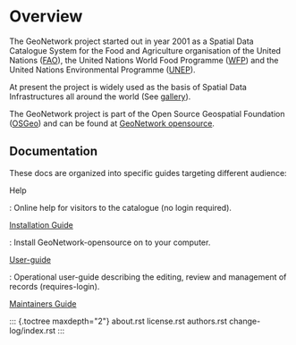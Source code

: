 # Overview

The GeoNetwork project started out in year 2001 as a Spatial Data Catalogue System for the Food and Agriculture organisation of the United Nations ([FAO](http://www.fao.org)), the United Nations World Food Programme ([WFP](http://www.wfp.org)) and the United Nations Environmental Programme ([UNEP](http://www.unep.org)).

At present the project is widely used as the basis of Spatial Data Infrastructures all around the world (See [gallery](gallery.md)).

The GeoNetwork project is part of the Open Source Geospatial Foundation ([OSGeo](http://www.osgeo.org)) and can be found at [GeoNetwork opensource](http://geonetwork-opensource.org).

## Documentation

These docs are organized into specific guides targeting different audience:

Help

:   Online help for visitors to the catalogue (no login required).

[Installation Guide](../install-guide/index.md)

:   Install GeoNetwork-opensource on to your computer.

[User-guide](../user-guide/index.md)

:   Operational user-guide describing the editing, review and management of records (requires-login).

[Maintainers Guide](../maintainer-guide)

::: {.toctree maxdepth="2"}
about.rst license.rst authors.rst change-log/index.rst
:::
